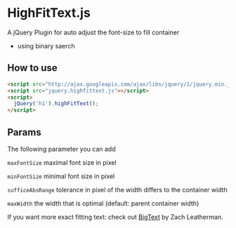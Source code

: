 HighFitText.js
==============

A jQuery Plugin for auto adjust the font-size to fill container

- using binary saerch

## How to use

```html
<script src="http://ajax.googleapis.com/ajax/libs/jquery/1/jquery.min.js"></script>
<script src="jquery.highfittext.js"></script>
<script>
  jQuery('h1').highFitText();
</script>
```

## Params
The following parameter you can add

`maxFontSize` maximal font size in pixel

`minFontSize` minimal font size in pixel

`sufficeAbsRange` tolerance in pixel of the width differs to the container width

`maxWidth` the width that is optimal (default: parent container width)

If you want more exact fitting text: check out [BigText](https://github.com/zachleat/BigText) by Zach Leatherman.

